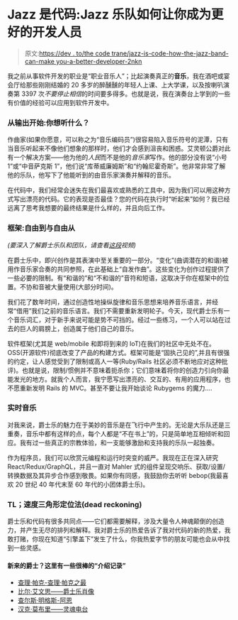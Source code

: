 # Jazz 是代码:Jazz 乐队如何让你成为更好的开发人员

> 原文:[https://dev . to/the code trane/jazz-is-code-how-the-jazz-band-can-make you-a-better-developer-2nkn](https://dev.to/thecodetrane/jazz-is-code-how-the-jazz-band-can-make-you-a-better-developer-2nkn)

我之前从事软件开发的职业是“职业音乐人”；比起演奏真正的**音乐**，我在酒吧或宴会厅给那些刚刚结婚的 20 多岁的醉醺醺的年轻人上课、上大学课，以及按喇叭演奏第 3397 次*不要停止相信*的时间要多得多。也就是说，我在演奏台上学到的一些有价值的经验可以应用到软件开发中。

### [](#begin-with-the-output-what-do-you-want-to-hear)从输出开始:你想听什么？

作曲家(如果你愿意，可以称之为“音乐编码员”)很容易陷入音乐符号的泥潭，只有当音乐听起来不像他们想象的那样时，他们才会感到沮丧和困惑。艾灵顿公爵对此有一个解决方案——他为他的*人民*而不是他的*音乐家*写作。他的部分没有说“小号 1”或“中音萨克斯 1”，他们说“库蒂威廉姆斯”和“约翰尼霍奇斯”。他非常非常了解他的乐队，他写下了他能听到的由音乐家演奏并解释的音乐。

在代码中，我们经常会迷失在我们最喜欢或熟悉的工具中，因为我们可以用这种方式写出漂亮的代码。它的表现是否最佳？您的代码在执行时“听起来”如何？我已经远离了思考我想要的最终结果是什么样的，并且向后工作。

### [](#frameworks-freedom-to-and-freedom-from)框架:自由到与自由从

*(要深入了解爵士乐队和团队，请查看[这段](https://www.youtube.com/watch?v=R0AY4ILjJQo)视频)*

在爵士乐中，即兴创作是其表演中至关重要的一部分。“变化”(曲调潜在的和谐)被用作音乐家合奏的共同参照，在此基础上“自发作曲”。这些变化为创作过程提供了一些必要的限制。有“和谐的”和“不和谐的”音符和短语，这取决于你在框架中的位置。不协和音被大量使用(大部分时间)。

我们花了数年时间，通过创造性地操纵旋律和音乐思想来培养音乐语言，并经常“借用”我们之前的音乐语言。我们不需要重新发明轮子。今天，现代爵士乐有一个音乐词汇，对于新手来说可能是势不可挡的。经过一些练习，一个人可以站在过去的巨人的肩膀上，创造属于他们自己的音乐。

软件框架(尤其是 web/mobile 和即将到来的 IoT)在我们的社区中无处不在。OSS(开源软件)彻底改变了产品的构建方式。框架可能是“固执己见的”,并且有很强的约定，让人感觉受到了限制或高人一等(Ruby/Rails 社区必须不断地应对这种批评)。也就是说，限制/惯例并不意味着扼杀你；它们意味着将你的创造力引向你最能发光的地方。就我个人而言，我宁愿写出漂亮的、交互的、有用的应用程序，也不愿重新发明 Rails 的 MVC。甚至不要让我开始谈论 Rubygems 的魔力....

### [](#music-in-real-time)实时音乐

对我来说，爵士乐的魅力在于美妙的音乐是在飞行中产生的。无论是大乐队还是三重奏，音乐中都有这样的点，每个人都是“不在书上”的，只是简单地互相倾听和回应。我有过一些真正的宗教体验，和一支能够激励和支持我的乐队一起独奏。

作为程序员，我们可以欣赏元编程和运行时突变的威严。我现在正在深入研究 React/Redux/GraphQL，并且一直对 Mahler 式的组件呈现交响乐、获取/设置/转换数据及其异步合作感到敬畏。如果你有同感，我鼓励你去听听 bebop(我最喜欢 20 世纪 40 年代末至 60 年代的小团体爵士乐)。

### TL；速度三角形定位法(dead reckoning)

爵士乐和代码有很多共同点——它们都需要解释，涉及大量令人神魂颠倒的创造力，并产生无尽的排列和解释。我对爵士乐的热爱告诉了我对代码的新的热爱，我敢打赌，你现在知道“引擎盖下”发生了什么，你我热爱字节的朋友可能也会从中找到一些灵感。

#### [](#new-to-jazz-here-are-some-great-intro-records)新来的爵士？这里有一些很棒的“介绍记录”

*   [查理·帕克-查理·帕克之最](https://open.spotify.com/album/4QFrtovMqK8hxCiZcYjiHz?si=daDEli7VQUuExSJUl4el6g)
*   [比尔·艾文思——爵士乐肖像](https://open.spotify.com/album/7dlYNvbD4QYDL3sSkTCjxi?si=6oS_YGvMTU6pyxQyRIH1bg)
*   [查尔斯·明格斯-阿恩](https://open.spotify.com/album/7pojWP7x9uEFSJgw765khA?si=6JHA9-pnSIuPM8HEE9NMsw)
*   [汉克·莫布里——灵魂电台](https://open.spotify.com/album/731OW49heGHCMrMOREHYlY?si=mnnVqwPgRvaYcbwrwVCwBA)